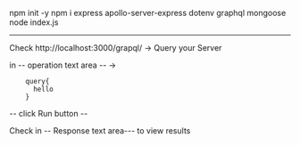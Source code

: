 npm init -y
npm i express apollo-server-express dotenv graphql mongoose
node index.js

---------------------
Check http://localhost:3000/grapql/ -> Query your Server

in -- operation text area -- ->
        
        query{
          hello
        }

-- click Run button --

Check in -- Response  text area--- to view results




